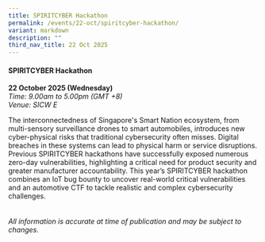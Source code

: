 ```yaml
---
title: SPIRITCYBER Hackathon
permalink: /events/22-oct/spiritcyber-hackathon/
variant: markdown
description: ""
third_nav_title: 22 Oct 2025
---
```

#### **SPIRITCYBER Hackathon**

**22 October 2025 (Wednesday)**  
*Time: 9.00am to 5.00pm (GMT +8)*
<br>*Venue: SICW E*

The interconnectedness of Singapore's Smart Nation ecosystem, from multi-sensory surveillance drones to smart automobiles, introduces new cyber-physical risks that traditional cybersecurity often misses. Digital breaches in these systems can lead to physical harm or service disruptions. Previous SPIRITCYBER hackathons have successfully exposed numerous zero-day vulnerabilities, highlighting a critical need for product security and greater manufacturer accountability. This year’s SPIRITCYBER hackathon combines an IoT bug bounty to uncover real-world critical vulnerabilities and an automotive CTF to tackle realistic and complex cybersecurity challenges.
<br><br><br>
*All information is accurate at time of publication and may be subject to changes.*